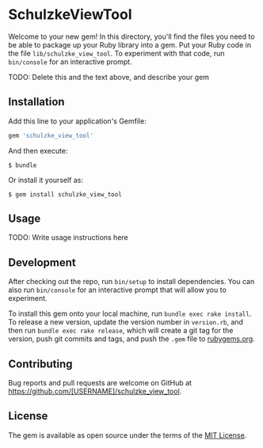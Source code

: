 # SchulzkeViewTool

Welcome to your new gem! In this directory, you'll find the files you need to be able to package up your Ruby library into a gem. Put your Ruby code in the file `lib/schulzke_view_tool`. To experiment with that code, run `bin/console` for an interactive prompt.

TODO: Delete this and the text above, and describe your gem

## Installation

Add this line to your application's Gemfile:

```ruby
gem 'schulzke_view_tool'
```

And then execute:

    $ bundle

Or install it yourself as:

    $ gem install schulzke_view_tool

## Usage

TODO: Write usage instructions here

## Development

After checking out the repo, run `bin/setup` to install dependencies. You can also run `bin/console` for an interactive prompt that will allow you to experiment.

To install this gem onto your local machine, run `bundle exec rake install`. To release a new version, update the version number in `version.rb`, and then run `bundle exec rake release`, which will create a git tag for the version, push git commits and tags, and push the `.gem` file to [rubygems.org](https://rubygems.org).

## Contributing

Bug reports and pull requests are welcome on GitHub at https://github.com/[USERNAME]/schulzke_view_tool.

## License

The gem is available as open source under the terms of the [MIT License](http://opensource.org/licenses/MIT).
